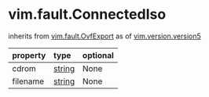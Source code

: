 vim.fault.ConnectedIso
======================
inherits from [vim.fault.OvfExport](docs/vim.fault.OvfExport.md)
as of [vim.version.version5](docs/vim.version.md)

| property | type | optional |
|:---------|:-----|:---------|
| cdrom | [string](string.md "string") | None |
| filename | [string](string.md "string") | None |
